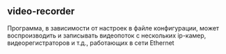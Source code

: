 ## video-recorder ##

Программа, в зависимости от настроек в файле конфигурации, может воспроизводить и записывать видеопоток с нескольких ip-камер, видеорегистраторов и т.д., работающих в сети Ethernet
